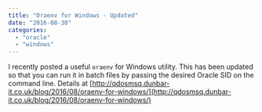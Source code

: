 ```yaml
---
title: "Oraenv for Windows - Updated"
date: "2016-08-30"
categories: 
  - "oracle"
  - "windows"
---
```


I recently posted a useful `oraenv` for Windows utility. This has been updated so that you can run it in batch files by passing the desired Oracle SID on the command line. Details at [http://qdosmsq.dunbar-it.co.uk/blog/2016/08/oraenv-for-windows/](http://qdosmsq.dunbar-it.co.uk/blog/2016/08/oraenv-for-windows/)
